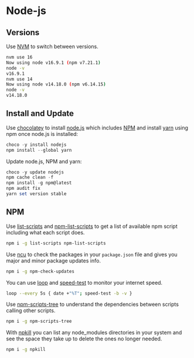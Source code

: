 # Node-js

## Versions

Use [NVM](https://github.com/nvm-sh/nvm) to switch between versions.

``` sh
nvm use 16
Now using node v16.9.1 (npm v7.21.1)
node -v
v16.9.1
nvm use 14
Now using node v14.18.0 (npm v6.14.15)
node -v
v14.18.0
```

## Install and Update

Use [chocolatey](https://chocolatey.org/) to install [node.js](https://nodejs.org) which includes [NPM](https://www.npmjs.com/) and install [yarn](https://classic.yarnpkg.com/en/) using npm once node.js is installed:

``` ps1
choco -y install nodejs
npm install --global yarn
```

Update node.js, NPM and yarn:

``` ps1
choco -y update nodejs
npm cache clean -f
npm install -g npm@latest
npm audit fix
yarn set version stable
```

## NPM

Use [list-scripts](https://www.npmjs.com/package/list-scripts) and [npm-list-scripts](https://www.npmjs.com/package/npm-list-scripts) to get a list of available npm script including what each script does.

``` sh
npm i -g list-scripts npm-list-scripts
```

Use [ncu](https://www.npmjs.com/package/npm-check-updates) to check the packages in your `package.json` file and gives you major and minor package updates info.

``` sh
npm i -g npm-check-updates
```

You can use [loop](https://github.com/Miserlou/Loop) and [speed-test](https://www.npmjs.com/package/speed-test) to monitor your internet speed.

``` sh
loop --every 5s { date +"%T"; speed-test -b -v }
```

Use [npm-scripts-tree](https://www.npmjs.com/package/npm-scripts-tree) to understand the dependencies between scripts calling other scripts.

``` sh
npm i -g npm-scripts-tree
```

With [npkill](https://github.com/voidcosmos/npkill) you can list any node_modules directories in your system and see the space they take up to delete the ones no longer needed.

``` sh
npm i -g npkill
```

